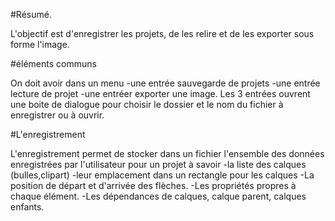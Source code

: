 #Résumé.

L'objectif est d'enregistrer les projets, de les relire et de les exporter sous forme l'image.

#éléments communs

On doit avoir dans un menu 
-une entrée sauvegarde de projets
-une entrée lecture de projet
-une entréer exporter une image.
Les 3 entrées ouvrent une boite de dialogue pour choisir le dossier et le nom du fichier à enregistrer ou à ouvrir.

#L'enregistrement

L'enregistrement permet de stocker dans un fichier l'ensemble des données enregistrées par l'utilisateur pour un projet à savoir
-la liste des calques (bulles,clipart)
-leur emplacement dans un rectangle pour les calques
-La position de départ et d'arrivée des flèches.
-Les propriétés propres à chaque élément.
-Les dépendances de calques, calque parent, calques enfants.
